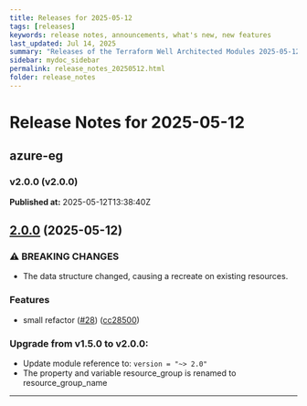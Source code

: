```yaml
---
title: Releases for 2025-05-12
tags: [releases]
keywords: release notes, announcements, what's new, new features
last_updated: Jul 14, 2025
summary: "Releases of the Terraform Well Architected Modules 2025-05-12"
sidebar: mydoc_sidebar
permalink: release_notes_20250512.html
folder: release_notes
---
```


# Release Notes for 2025-05-12

## azure-eg
### v2.0.0 (v2.0.0)
**Published at:** 2025-05-12T13:38:40Z

## [2.0.0](https://github.com/CloudNationHQ/terraform-azure-eg/compare/v1.5.0...v2.0.0) (2025-05-12)


### ⚠ BREAKING CHANGES

* The data structure changed, causing a recreate on existing resources.

### Features

* small refactor ([#28](https://github.com/CloudNationHQ/terraform-azure-eg/issues/28)) ([cc28500](https://github.com/CloudNationHQ/terraform-azure-eg/commit/cc285008cbb452ef7ee06132ab66e4b225b8384c))

### Upgrade from v1.5.0 to v2.0.0:

- Update module reference to: `version = "~> 2.0"`
- The property and variable resource_group is renamed to resource_group_name

---

